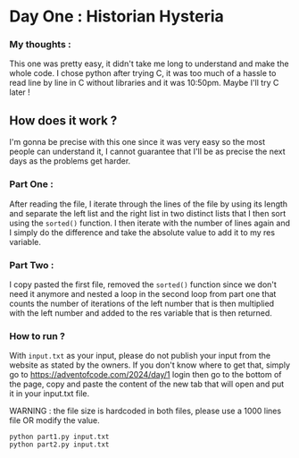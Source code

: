 # Day One : Historian Hysteria

### My thoughts :

This one was pretty easy, it didn't take me long to understand and make the whole code. I chose python after trying C, it was too much of a hassle to read line by line in C without libraries and it was 10:50pm. Maybe I'll try C later !


## How does it work ?

I'm gonna be precise with this one since it was very easy so the most people can understand it, I cannot guarantee that I'll be as precise the next days as the problems get harder.

### Part One :

After reading the file, I iterate through the lines of the file by using its length and separate the left list and the right list in two distinct lists that I then sort using the ``sorted()`` function. I then iterate with the number of lines again and I simply do  the difference and take the absolute value to add it to my res variable.

### Part Two :

I copy pasted the first file, removed the ``sorted()`` function since we don't need it anymore and nested a loop in the second loop from part one that counts the number of iterations of the left number that is then multiplied with the left number and added to the res variable that is then returned.

### How to run ?

With ``input.txt`` as your input, please do not publish your input from the website as stated by the owners. If you don't know where to get that, simply go to https://adventofcode.com/2024/day/1 login then go to the bottom of the page, copy and paste the content of the new tab that will open and put it in your input.txt file.

WARNING : the file size is hardcoded in both files, please use a 1000 lines file OR modify the value.

```terminal
python part1.py input.txt
python part2.py input.txt
```